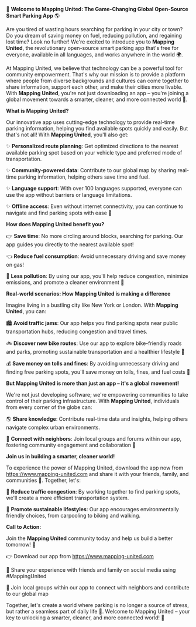 🚀 **Welcome to Mapping United: The Game-Changing Global Open-Source Smart Parking App** 🌎

Are you tired of wasting hours searching for parking in your city or town? Do you dream of saving money on fuel, reducing pollution, and regaining lost time? Look no further! We're excited to introduce you to **Mapping United**, the revolutionary open-source smart parking app that's free for everyone, available in all languages, and works anywhere in the world 🌍.

At Mapping United, we believe that technology can be a powerful tool for community empowerment. That's why our mission is to provide a platform where people from diverse backgrounds and cultures can come together to share information, support each other, and make their cities more livable. With **Mapping United**, you're not just downloading an app – you're joining a global movement towards a smarter, cleaner, and more connected world 🌟.

**What is Mapping United?**

Our innovative app uses cutting-edge technology to provide real-time parking information, helping you find available spots quickly and easily. But that's not all! With **Mapping United**, you'll also get:

✨ **Personalized route planning**: Get optimized directions to the nearest available parking spot based on your vehicle type and preferred mode of transportation.

✨ **Community-powered data**: Contribute to our global map by sharing real-time parking information, helping others save time and fuel.

✨ **Language support**: With over 100 languages supported, everyone can use the app without barriers or language limitations.

✨ **Offline access**: Even without internet connectivity, you can continue to navigate and find parking spots with ease 🚗

**How does Mapping United benefit you?**

👉 **Save time**: No more circling around blocks, searching for parking. Our app guides you directly to the nearest available spot!

👈 **Reduce fuel consumption**: Avoid unnecessary driving and save money on gas!

💨 **Less pollution**: By using our app, you'll help reduce congestion, minimize emissions, and promote a cleaner environment 🌿

**Real-world scenarios: How Mapping United is making a difference**

Imagine living in a bustling city like New York or London. With **Mapping United**, you can:

🏙️ **Avoid traffic jams**: Our app helps you find parking spots near public transportation hubs, reducing congestion and travel times.

🚲 **Discover new bike routes**: Use our app to explore bike-friendly roads and parks, promoting sustainable transportation and a healthier lifestyle 🌸

💰 **Save money on tolls and fines**: By avoiding unnecessary driving and finding free parking spots, you'll save money on tolls, fines, and fuel costs 💸

**But Mapping United is more than just an app – it's a global movement!**

We're not just developing software; we're empowering communities to take control of their parking infrastructure. With **Mapping United**, individuals from every corner of the globe can:

🌎 **Share knowledge**: Contribute real-time data and insights, helping others navigate complex urban environments.

💬 **Connect with neighbors**: Join local groups and forums within our app, fostering community engagement and collaboration 📱

**Join us in building a smarter, cleaner world!**

To experience the power of Mapping United, download the app now from https://www.mapping-united.com and share it with your friends, family, and communities 🌟. Together, let's:

🔁 **Reduce traffic congestion**: By working together to find parking spots, we'll create a more efficient transportation system.

💚 **Promote sustainable lifestyles**: Our app encourages environmentally friendly choices, from carpooling to biking and walking.

**Call to Action:**

Join the **Mapping United** community today and help us build a better tomorrow! 🌟

👉 Download our app from https://www.mapping-united.com

📢 Share your experience with friends and family on social media using #MappingUnited

💬 Join local groups within our app to connect with neighbors and contribute to our global map

Together, let's create a world where parking is no longer a source of stress, but rather a seamless part of daily life 🌈. Welcome to Mapping United – your key to unlocking a smarter, cleaner, and more connected world! 💖